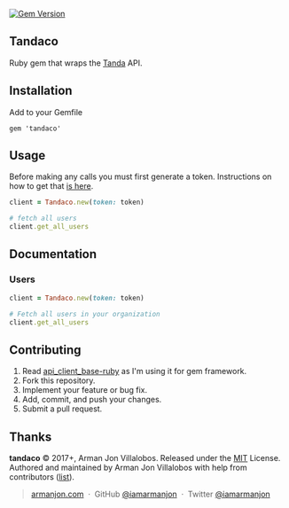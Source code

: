 [![Gem Version](https://badge.fury.io/rb/tandaco.svg)](https://badge.fury.io/rb/tandaco)
## Tandaco
Ruby gem that wraps the [Tanda](https://tanda.co) API.

## Installation
Add to your Gemfile
```
gem 'tandaco'
```

## Usage
Before making any calls you must first generate a token. Instructions on how to
get that [is
here](https://my.tanda.co/api/v2/documentation#header-authentication-(authorization-code)).

```ruby
client = Tandaco.new(token: token)

# fetch all users
client.get_all_users
```

## Documentation
### Users
```ruby
client = Tandaco.new(token: token)

# Fetch all users in your organization
client.get_all_users
```

## Contributing
1. Read [api_client_base-ruby](https://github.com/imacchiato/api_client_base-ruby) as I'm using it for gem 
framework.
2. Fork this repository.
3. Implement your feature or bug fix.
4. Add, commit, and push your changes.
5. Submit a pull request.

## Thanks

**tandaco** © 2017+, Arman Jon Villalobos. Released under the [MIT] License.<br>
Authored and maintained by Arman Jon Villalobos with help from contributors ([list][contributors]).

> [armanjon.com](http://armanjon.com) &nbsp;&middot;&nbsp;
> GitHub [@iamarmanjon](https://github.com/iamarmanjon) &nbsp;&middot;&nbsp;
> Twitter [@iamarmanjon](https://twitter.com/iamarmanjon)

[MIT]: http://mit-license.org/
[contributors]: http://github.com/iamarmanjon/tandaco/contributors
